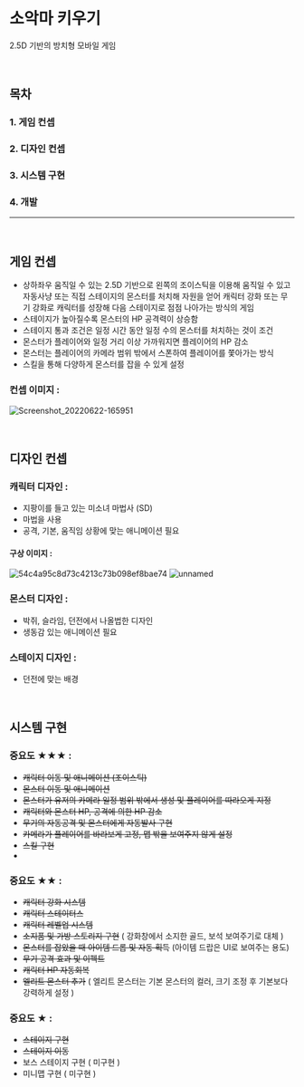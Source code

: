 # 소악마 키우기

2.5D 기반의 방치형 모바일 게임

<br>

## 목차  <a name='main'></a>

### 1. 게임 컨셉
### 2. 디자인 컨셉
### 3. 시스템 구현
### 4. 개발

---
<br>

## 게임 컨셉

+ 상하좌우 움직일 수 있는 2.5D 기반으로 왼쪽의 조이스틱을 이용해 움직일 수 있고 자동사냥 또는 직접 스테이지의 몬스터를 처치해
  자원을 얻어 캐릭터 강화 또는 무기 강화로 캐릭터를 성장해 다음 스테이지로 점점 나아가는 방식의 게임
+ 스테이지가 높아질수록 몬스터의 HP 공격력이 상승함
+ 스테이지 통과 조건은 일정 시간 동안 일정 수의 몬스터를 처치하는 것이 조건
+ 몬스터가 플레이어와 일정 거리 이상 가까워지면 플레이어의 HP 감소
+ 몬스터는 플레이어의 카메라 범위 밖에서 스폰하여 플레이어를 쫓아가는 방식
+ 스킬을 통해 다양하게 몬스터를 잡을 수 있게 설정

### 컨셉 이미지 :

![Screenshot_20220622-165951](https://github.com/KeunG0372/game_devil/assets/127164234/9ba4221b-63cd-4e58-830c-5797142c707f)

<br>

## 디자인 컨셉

### 캐릭터 디자인 :

+ 지팡이를 들고 있는 미소녀 마법사 (SD)
+ 마법을 사용
+ 공격, 기본, 움직임 상황에 맞는 애니메이션 필요

#### 구상 이미지 :
  
![54c4a95c8d73c4213c73b098ef8bae74](https://github.com/KeunG0372/game_devil/assets/127164234/c81df743-26ab-4012-b02b-9f7555958cf1)
![unnamed](https://github.com/KeunG0372/game_devil/assets/127164234/2b74f1ef-0d8e-4ebd-8c0c-5132d704f303)

### 몬스터 디자인 : 

+ 박쥐, 슬라임, 던전에서 나올법한 디자인
+ 생동감 있는 애니메이션 필요

### 스테이지 디자인 :

+ 던전에 맞는 배경

<br>

## 시스템 구현

### 중요도 ★★★ : 
+ ~~캐릭터 이동 및 애니메이션 (조이스틱)~~   
+ ~~몬스터 이동 및 애니메이션~~
+ ~~몬스터가 유저의 카메라 일정 범위 밖에서 생성 및 플레이어를 따라오게 지정~~
+ ~~캐릭터와 몬스터 HP, 공격에 의한 HP 감소~~
+ ~~무기의 자동공격 및 몬스터에게 자동발사 구현~~
+ ~~카메라가 플레이어를 바라보게 고정, 맵 밖을 보여주지 않게 설정~~
+ ~~스킬 구현~~
+ 

### 중요도 ★★ : 
+ ~~캐릭터 강화 시스템~~
+ ~~캐릭터 스테이터스~~
+ ~~캐릭터 레벨업 시스템~~
+ ~~소지품 및 가방 스토리지 구현~~ ( 강화창에서 소지한 골드, 보석 보여주기로 대체 )
+ ~~몬스터를 잡았을 때 아이템 드롭 및 자동 획득~~ (아이템 드랍은 UI로 보여주는 용도)
+ ~~무기 공격 효과 및 이펙트~~
+ ~~캐릭터 HP 자동회복~~
+ ~~엘리트 몬스터 추가~~ ( 엘리트 몬스터는 기본 몬스터의 컬러, 크기 조정 후 기본보다 강력하게 설정 )




### 중요도 ★ : 
+ ~~스테이지 구현~~
+ ~~스테이지 이동~~
+ 보스 스테이지 구현  ( 미구현 )
+ 미니맵 구현 ( 미구현 )











  

